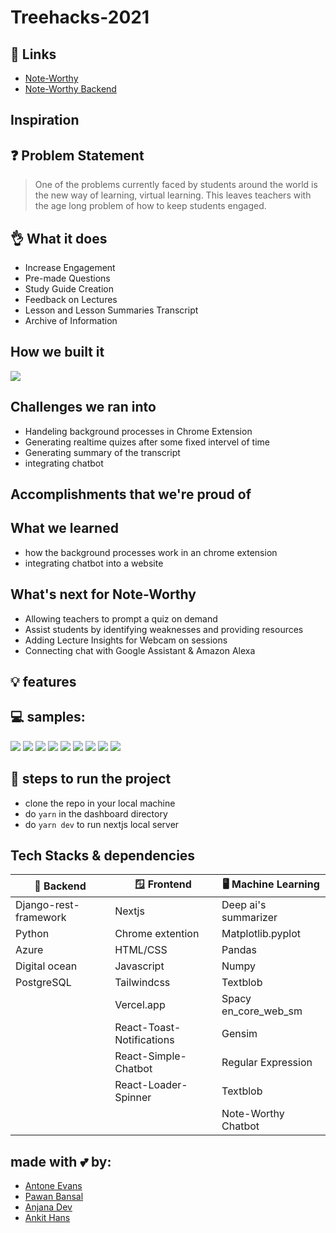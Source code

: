 # Treehacks-2021


## 🔗 Links
- [Note-Worthy](https://note-worthy.vercel.app/)
- [Note-Worthy Backend](https://treehacks-server-oj3ri.ondigitalocean.app/)

## Inspiration


## ❓ Problem Statement
> One of the problems currently faced by students around the world is the new way of learning, virtual learning. This leaves teachers with the age long problem of how to keep students engaged.


## 👌 What it does
- Increase Engagement
- Pre-made Questions
- Study Guide Creation
- Feedback on Lectures
- Lesson and Lesson Summaries Transcript
- Archive of Information

## How we built it
<img src="https://github.com/antoneev/treehacks-2021/blob/main/mockups/flowdiag.png" >

## Challenges we ran into
- Handeling background processes in Chrome Extension
- Generating realtime quizes after some fixed intervel of time
- Generating summary of the transcript
- integrating chatbot

## Accomplishments that we're proud of

## What we learned
- how the background processes work in an chrome extension
- integrating chatbot into a website

## What's next for Note-Worthy
- Allowing teachers to prompt a quiz on demand 
- Assist students by identifying weaknesses and providing resources
- Adding Lecture Insights for  Webcam on sessions
- Connecting chat with Google Assistant & Amazon Alexa 


## 💡 features


## 💻 samples:
<img src="https://github.com/antoneev/treehacks-2021/blob/main/mockups/img6.png">
<img src="https://github.com/antoneev/treehacks-2021/blob/main/mockups/img1.png">
<img src="https://github.com/antoneev/treehacks-2021/blob/main/mockups/img2.png">
<img src="https://github.com/antoneev/treehacks-2021/blob/main/mockups/img3.png">
<img src="https://github.com/antoneev/treehacks-2021/blob/main/mockups/img4.png">
<img src="https://github.com/antoneev/treehacks-2021/blob/main/mockups/img5.png">
<img src="https://github.com/antoneev/treehacks-2021/blob/main/mockups/img7.png">
<img src="https://github.com/antoneev/treehacks-2021/blob/main/mockups/img8.png">
<img src="https://github.com/antoneev/treehacks-2021/blob/main/mockups/img9.png">




## 👣 steps to run the project
- clone the repo in your local machine
- do ```yarn``` in the dashboard directory
- do ```yarn dev``` to run nextjs local server

## Tech Stacks & dependencies
| 🤖 Backend   | 🪟 Frontend  | 🖥  Machine Learning  |
|---|---|---|
| Django-rest-framework  | Nextjs  | Deep ai's summarizer  |
| Python  | Chrome extention   | Matplotlib.pyplot  |
| Azure  | HTML/CSS  | Pandas  |
| Digital ocean  | Javascript  | Numpy  |
| PostgreSQL  | Tailwindcss  | Textblob  |
|   | Vercel.app  |  Spacy en_core_web_sm |
|   | React-Toast-Notifications  | Gensim  |
|   | React-Simple-Chatbot  | Regular Expression  |
|   | React-Loader-Spinner  | Textblob  |
|   |   | Note-Worthy Chatbot  |

<!---
##### :robot: Backend
- Django-rest-framework
- Python
- Azure
- Digital ocean
- PostgreSQL

<!---
##### :star2: Frontend
- Nextjs
- Chrome extention
- HTML/CSS
- Javascript
- Tailwindcss
- Vercel.app
- React-Toast-Notifications
- React-Simple-Chatbot
- React-Loader-Spinner

<!---
##### :robot: Machine Learning
- Deep ai's summarizer
- Matplotlib.pyplot
- Pandas
- Numpy
- Textblob
- Spacy en_core_web_sm
- Gensim
- Regular Expression
- Textblob
- Note-Worthy Chatbot
--->

## made with 💕 by:
- [Antone Evans](https://github.com/antoneev)
- [Pawan Bansal](https://github.com/hackbansu)
- [Anjana Dev](https://github.com/anjanadev96)
- [Ankit Hans](https://github.com/ankithans)
